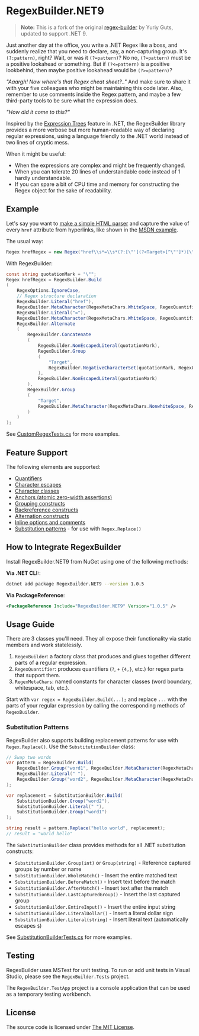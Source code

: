 # RegexBuilder.NET9

> **Note:** This is a fork of the original [regex-builder](https://github.com/YuriyGuts/regex-builder) by Yuriy Guts, updated to support .NET 9.

Just another day at the office, you write a .NET Regex like a boss,
and suddenly realize that you need to declare, say, a non-capturing group.
It's `(?:pattern)`, right? Wait, or was it `(?=pattern)`? No no, `(?=pattern)`
must be a positive lookahead or something. But if `(?<=pattern)` is a positive lookbehind,
then maybe positive lookahead would be `(?>=pattern)`?

_"Aaargh! Now where's that Regex cheat sheet?.."_ And make sure to share it with your five colleagues who might be maintaining this code later.
Also, remember to use comments inside the Regex pattern, and maybe a few third-party tools to be sure what the expression does.

_"How did it come to this?"_

Inspired by the [Expression Trees](http://msdn.microsoft.com/en-us/library/bb397951.aspx) feature
in .NET, the RegexBuilder library provides a more verbose but more human-readable way of declaring regular
expressions, using a language friendly to the .NET world instead of two lines of cryptic mess.

When it might be useful:

- When the expressions are complex and might be frequently changed.
- When you can tolerate 20 lines of understandable code instead of 1 hardly understandable.
- If you can spare a bit of CPU time and memory for constructing the Regex object for the sake of readability.

## Example

Let's say you want to [make a simple HTML parser](http://stackoverflow.com/questions/1732348/regex-match-open-tags-except-xhtml-self-contained-tags)
and capture the value of every `href` attribute from hyperlinks, like shown in the [MSDN example](http://msdn.microsoft.com/en-us/library/t9e807fx.aspx).

The usual way:

```csharp
Regex hrefRegex = new Regex("href\\s*=\\s*(?:[\"'](?<Target>[^\"']*)[\"']|(?<Target>\\S+))", RegexOptions.IgnoreCase);
```

With RegexBuilder:

```csharp
const string quotationMark = "\"";
Regex hrefRegex = RegexBuilder.Build
(
    RegexOptions.IgnoreCase,
    // Regex structure declaration
    RegexBuilder.Literal("href"),
    RegexBuilder.MetaCharacter(RegexMetaChars.WhiteSpace, RegexQuantifier.ZeroOrMore),
    RegexBuilder.Literal("="),
    RegexBuilder.MetaCharacter(RegexMetaChars.WhiteSpace, RegexQuantifier.ZeroOrMore),
    RegexBuilder.Alternate
    (
        RegexBuilder.Concatenate
        (
            RegexBuilder.NonEscapedLiteral(quotationMark),
            RegexBuilder.Group
            (
                "Target",
                RegexBuilder.NegativeCharacterSet(quotationMark, RegexQuantifier.ZeroOrMore)
            ),
            RegexBuilder.NonEscapedLiteral(quotationMark)
        ),
        RegexBuilder.Group
        (
            "Target",
            RegexBuilder.MetaCharacter(RegexMetaChars.NonwhiteSpace, RegexQuantifier.OneOrMore)
        )
    )
);
```

See [CustomRegexTests.cs](/src/RegexBuilder.Tests/CustomRegexTests.cs) for more examples.

## Feature Support

The following elements are supported:

- [Quantifiers](http://msdn.microsoft.com/en-us/library/az24scfc.aspx#quantifiers)
- [Character escapes](http://msdn.microsoft.com/en-us/library/az24scfc.aspx#character_escapes)
- [Character classes](http://msdn.microsoft.com/en-us/library/az24scfc.aspx#character_classes)
- [Anchors (atomic zero-width assertions)](http://msdn.microsoft.com/en-us/library/az24scfc.aspx#atomic_zerowidth_assertions)
- [Grouping constructs](http://msdn.microsoft.com/en-us/library/az24scfc.aspx#grouping_constructs)
- [Backreference constructs](http://msdn.microsoft.com/en-us/library/az24scfc.aspx#backreference_constructs)
- [Alternation constructs](http://msdn.microsoft.com/en-us/library/az24scfc.aspx#alternation_constructs)
- [Inline options and comments](http://msdn.microsoft.com/en-us/library/az24scfc.aspx#miscellaneous_constructs)
- [Substitution patterns](http://msdn.microsoft.com/en-us/library/az24scfc.aspx#substitutions) - for use with `Regex.Replace()`

## How to Integrate RegexBuilder

Install RegexBuilder.NET9 from NuGet using one of the following methods:

**Via .NET CLI:**:

```bash
dotnet add package RegexBuilder.NET9 --version 1.0.5
```

**Via PackageReference**:

```xml
<PackageReference Include="RegexBuilder.NET9" Version="1.0.5" />
```

## Usage Guide

There are 3 classes you'll need. They all expose their functionality via static members and work statelessly.

1. `RegexBuilder`: a factory class that produces and glues together different parts of a regular expression.
2. `RegexQuantifier`: produces quantifiers (`?`, `+` `{4,}`, etc.) for regex parts that support them.
3. `RegexMetaChars`: named constants for character classes (word boundary, whitespace, tab, etc.).

Start with `var regex = RegexBuilder.Build(...);` and replace `...` with the parts of your regular expression
by calling the corresponding methods of `RegexBuilder`.

### Substitution Patterns

RegexBuilder also supports building replacement patterns for use with `Regex.Replace()`. Use the `SubstitutionBuilder` class:

```csharp
// Swap two words
var pattern = RegexBuilder.Build(
    RegexBuilder.Group("word1", RegexBuilder.MetaCharacter(RegexMetaChars.WordCharacter, RegexQuantifier.OneOrMore)),
    RegexBuilder.Literal(" "),
    RegexBuilder.Group("word2", RegexBuilder.MetaCharacter(RegexMetaChars.WordCharacter, RegexQuantifier.OneOrMore))
);

var replacement = SubstitutionBuilder.Build(
    SubstitutionBuilder.Group("word2"),
    SubstitutionBuilder.Literal(" "),
    SubstitutionBuilder.Group("word1")
);

string result = pattern.Replace("hello world", replacement);
// result = "world hello"
```

The `SubstitutionBuilder` class provides methods for all .NET substitution constructs:

- `SubstitutionBuilder.Group(int)` or `Group(string)` - Reference captured groups by number or name
- `SubstitutionBuilder.WholeMatch()` - Insert the entire matched text
- `SubstitutionBuilder.BeforeMatch()` - Insert text before the match
- `SubstitutionBuilder.AfterMatch()` - Insert text after the match
- `SubstitutionBuilder.LastCapturedGroup()` - Insert the last captured group
- `SubstitutionBuilder.EntireInput()` - Insert the entire input string
- `SubstitutionBuilder.LiteralDollar()` - Insert a literal dollar sign
- `SubstitutionBuilder.Literal(string)` - Insert literal text (automatically escapes `$`)

See [SubstitutionBuilderTests.cs](/src/RegexBuilder.Tests/SubstitutionBuilderTests.cs) for more examples.

## Testing

RegexBuilder uses MSTest for unit testing. To run or add unit tests in Visual Studio, please see the `RegexBuilder.Tests` project.

The `RegexBuilder.TestApp` project is a console application that can be used as a temporary testing workbench.

## License

The source code is licensed under [The MIT License](http://opensource.org/licenses/MIT).
